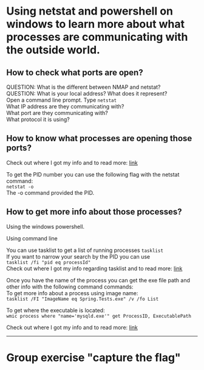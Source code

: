 # Using netstat and powershell on windows to learn more about what processes are communicating with the outside world.

## How to check what ports are open?
QUESTION: What is the different between NMAP and netstat?  
QUESTION: What is your local address? What does it represent?  
Open a command line prompt. Type `netstat`  
What IP address are they communicating with?  
What port are they communicating with?  
What protocol it is using?  

## How to know what processes are opening those ports?
Check out where I got my info and to read more:   [link](https://helpdeskgeek.com/how-to/use-netstat-to-see-listening-ports-and-pid-in-windows/)  

To get the PID number you can use the following flag with the netstat command:  
`netstat -o`  
The -o command provided the PID.  

## How to get more info about those processes?
Using the windows powershell.  


Using command line  

You can use tasklist to get a list of running processes `tasklist`  
If you want to narrow your search by the PID you can use  
`tasklist /fi "pid eq processId"`  
Check out where I got my info regarding tasklist and to read more: [link](https://www.windows-commandline.com/tasklist-command/)


Once you have the name of the process you can get the exe file path and other info with the following command commands:  
To get more info about a process using image name:  
`tasklist /FI "ImageName eq Spring.Tests.exe" /v /fo List`  

To get where the executable is located:  
`wmic process where "name='mysqld.exe'" get ProcessID, ExecutablePath`  

Check out where I got my info and to read more:   [link](https://superuser.com/questions/768984/show-exe-file-path-of-running-processes-on-the-command-line-in-windows)  

---

# Group exercise "capture the flag"
